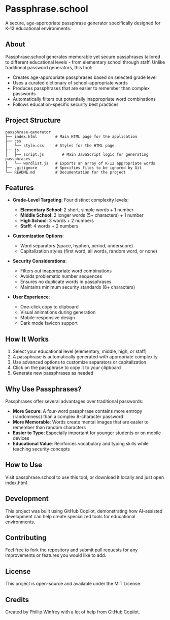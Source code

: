 # Passphrase.school

A secure, age-appropriate passphrase generator specifically designed for K-12 educational environments.

## About

Passphrase.school generates memorable yet secure passphrases tailored to different educational levels - from elementary school through staff. Unlike traditional password generators, this tool:

- Creates age-appropriate passphrases based on selected grade level
- Uses a curated dictionary of school-appropriate words
- Produces passphrases that are easier to remember than complex passwords
- Automatically filters out potentially inappropriate word combinations
- Follows education-specific security best practices

## Project Structure

```
passphrase-generator
├── index.html        # Main HTML page for the application
├── css
│   └── style.css     # Styles for the HTML page
├── js
│   ├── script.js        # Main JavaScript logic for generating passphrases
│   └── wordlist.js   # Exports an array of K-12 appropriate words
├── .gitignore        # Specifies files to be ignored by Git
└── README.md         # Documentation for the project
```

## Features

- **Grade-Level Targeting**: Four distinct complexity levels:
  - **Elementary School**: 2 short, simple words + 1 number
  - **Middle School**: 2 longer words (5+ characters) + 1 number
  - **High School**: 3 words + 2 numbers
  - **Staff**: 4 words + 2 numbers

- **Customization Options**:
  - Word separators (space, hyphen, period, underscore)
  - Capitalization styles (first word, all words, random word, or none)

- **Security Considerations**:
  - Filters out inappropriate word combinations
  - Avoids problematic number sequences
  - Ensures no duplicate words in passphrases
  - Maintains minimum security standards (8+ characters)

- **User Experience**:
  - One-click copy to clipboard
  - Visual animations during generation
  - Mobile-responsive design
  - Dark mode favicon support

## How It Works

1. Select your educational level (elementary, middle, high, or staff)
2. A passphrase is automatically generated with appropriate complexity
3. Use advanced options to customize separators or capitalization
4. Click on the passphrase to copy it to your clipboard
5. Generate new passphrases as needed

## Why Use Passphrases?

Passphrases offer several advantages over traditional passwords:

- **More Secure**: A four-word passphrase contains more entropy (randomness) than a complex 8-character password
- **More Memorable**: Words create mental images that are easier to remember than random characters
- **Easier to Type**: Especially important for younger students or on mobile devices
- **Educational Value**: Reinforces vocabulary and typing skills while teaching security concepts

## How to Use

Visit passphrase.school to use this tool, or download it locally and just open index.html

## Development

This project was built using GitHub Copilot, demonstrating how AI-assisted development can help create specialized tools for educational environments.

## Contributing

Feel free to fork the repository and submit pull requests for any improvements or features you would like to add.

## License

This project is open-source and available under the MIT License.

## Credits

Created by Phillip Winfrey with a lot of help from GitHub Copilot.

